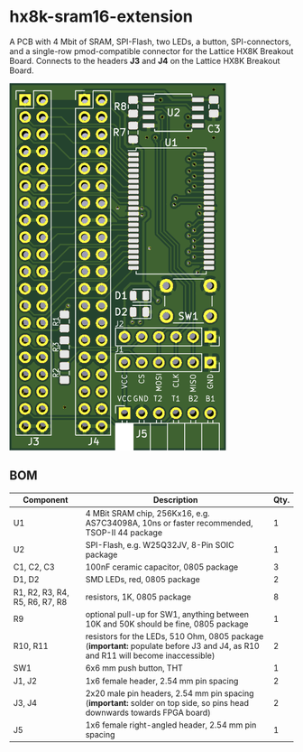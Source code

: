 # hx8k-sram16-extension
A PCB with 4 Mbit of SRAM,  SPI-Flash, two LEDs, a button, SPI-connectors, and a single-row pmod-compatible connector for the Lattice HX8K Breakout Board. Connects to the headers **J3** and **J4** on the Lattice HX8K Breakout Board.


![top side of the board](img/extension-pcb.png?raw=true "top side")


## BOM

| Component | Description | Qty. |
|-----------|-------------|------|
| U1 | 4 MBit SRAM chip, 256Kx16, e.g. AS7C34098A, 10ns or faster recommended, TSOP-II 44 package | 1 |
| U2 | SPI-Flash, e.g. W25Q32JV, 8-Pin SOIC package| 1 |
| C1, C2, C3 | 100nF ceramic capacitor, 0805 package | 3 |
| D1, D2 | SMD LEDs, red, 0805 package | 2 |
| R1, R2, R3, R4, R5, R6, R7, R8 | resistors, 1K, 0805 package | 8 |
| R9 | optional pull-up for SW1, anything between 10K and 50K should be fine, 0805 package | 1 |
| R10, R11 | resistors for the LEDs, 510 Ohm, 0805 package (**important:** populate before J3 and J4, as R10 and R11 will become inaccessible) | 2 |
| SW1 | 6x6 mm push button, THT | 1 |
| J1, J2 | 1x6 female header, 2.54 mm pin spacing | 2 |
| J3, J4 | 2x20 male pin headers, 2.54 mm pin spacing (**important:** solder on top side, so pins head downwards towards FPGA board)| 2 |
| J5 | 1x6 female right-angled header, 2.54 mm pin spacing | 1 |
